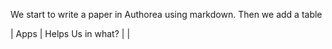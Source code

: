 We start to write a paper in Authorea using markdown. Then we add a table 

| Apps | Helps Us in what? |
|